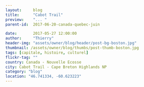 ```yaml
---
layout:     blog
title:      "Cabot Trail"
preview:    "... "
parent-id:  2017-06-20-canada-quebec-juin

date:       2017-05-27 12:00:00
author:     "Thierry"
header-img: "assets/owner/blog/header/post-bg-boston.jpg"
thumbnail: /assets/owner/blog/thumbs/post-thumb-boston.jpg
tags: [capitale, histoire, culturel]
flickr-tag: ""
country: Canada - Nouvelle Ecosse
city: Cabot Trail - Cape Breton Highlands NP
category: "blog"
location: "46.741334, -60.623223"
---
```


